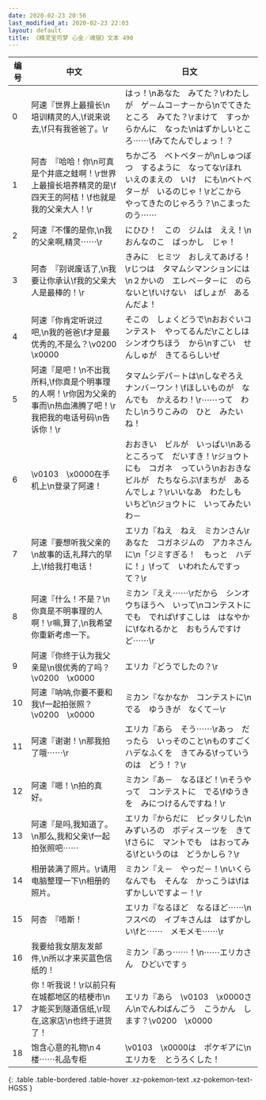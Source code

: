 ```yaml
---
date: 2020-02-23 20:56
last_modified_at: 2020-02-23 22:03
layout: default
title: 《精灵宝可梦 心金／魂银》文本 490
---
```

| 编号 | 中文 | 日文 |
| ---- | ---- | ---- |
| 0 | 阿速『世界上最擅长\n培训精灵的人,\f说来说去,\f只有我爸爸了。\r | はっ！\nあなた　みてた？\rわたしが　ゲ－ムコ－ナ－から\nでてきたところ　みてた？\rまけて　すっからかんに　なった\nはずかしいところ⋯⋯\fみてたんでしょっ！？ |
| 1 | 阿杏　『哈哈！你\n可真是个井底之蛙啊！\r世界上最擅长培养精灵的是\f四天王的阿桔！\f也就是我的父亲大人！\r | ちかごろ　ベトベタ－が\nしゅつぼつ　するように　なってな\rほれ　いえのまえの　いけ　にも\nベトベタ－が　いるのじゃ！\rどこから　やってきたのじゃろう？\nこまったのう⋯⋯ |
| 2 | 阿速『不懂的是你,\n我的父亲啊,精灵⋯⋯\r | にひひ！　この　ジムは　ええ！\nおんなのこ　ばっかし　じゃ！ |
| 3 | 阿杏　『别说废话了,\n我要让你承认\f我的父亲大人是最棒的！\r | きみに　ヒミツ　おしえてあげる！\rじつは　タマムシマンションには\n２かいの　エレベ－タ－に　のらないと\fいけない　ばしょが　あるんだよ！ |
| 4 | 阿速『你肯定听说过吧,\n我的爸爸\f才是最优秀的,不是么？\v0200　\x0000 | そこの　しょくどうで\nおおぐいコンテスト　やってるんだ\rことしは　シンオウちほう　から\nすごい　せんしゅが　きてるらしいぜ |
| 5 | 阿速『是吧！\n不出我所料,\f你真是个明事理的人啊！\r你因为父亲的事而\n热血沸腾了吧！\r我把我的电话号码\n告诉你！\r | タマムシデパ－トは\nしなぞろえ　ナンバ－ワン！\fほしいものが　なんでも　かえるわ！\r⋯⋯って　わたし\nうりこみの　ひと　みたいね！ |
| 6 | \v0103　\x0000在手机上\n登录了阿速！ | おおきい　ビルが　いっぱい\nあるところって　だいすき！\rジョウトにも　コガネ　っていう\nおおきな　ビルが　たちならぶ\fまちが　あるんでしょ？\rいいなあ　わたしも　いちど\nジョウトに　いってみたいわ－ |
| 7 | 阿速『要想听我父亲的\n故事的话,礼拜六的早上,\f给我打电话！ | エリカ『ねえ　ねえ　ミカンさん\rあなた　コガネジムの　アカネさんに\n「ジミすぎる！　もっと　ハデに！」\fって　いわれたんですって？\r |
| 8 | 阿速『什么！不是？\n你真是不明事理的人啊！\r嘛,算了,\n我希望你重新考虑一下。 | ミカン『ええ⋯⋯\rだから　シンオウちほうへ　いって\nコンテストにでも　でれば\fすこしは　はなやかに\fなれるかと　おもうんですけど⋯⋯\r |
| 9 | 阿速『你终于认为我父亲是\n很优秀的了吗？\v0200　\x0000 | エリカ『どうでしたの？\r |
| 10 | 阿速『呐呐,你要不要和我\f一起拍张照？\v0200　\x0000 | ミカン『なかなか　コンテストに\nでる　ゆうきが　なくて－\r |
| 11 | 阿速『谢谢！\n那我拍了哦⋯⋯\r | エリカ『あら　そう⋯⋯\rあっ　だったら　いっそのこと\nものすごく　ハデなふくを　きてみる\fっていうのは　どう！？\r |
| 12 | 阿速『嗯！\n拍的真好。 | ミカン『あ－　なるほど！\nそうやって　コンテストに　でる\fゆうきを　みにつけるんですね！\r |
| 13 | 阿速『是吗,我知道了。\n那么,我和父亲\f一起拍张照吧⋯⋯ | エリカ『からだに　ピッタリした\nみずいろの　ボディス－ツを　きて\fさらに　マントでも　はおってみる\fというのは　どうかしら？\r |
| 14 | 相册装满了照片。\r请用电脑整理一下\n相册的照片。 | ミカン『え－　やっだ－！\nいくらなんでも　そんな　かっこうは\fはずかしいですよ－！\r |
| 15 | 阿杏　『唔斯！ | エリカ『なるほど　なるほど⋯⋯\nフスベの　イブキさんは　はずかしい\fと⋯⋯　メモメモ⋯⋯\r |
| 16 | 我要给我女朋友发邮件,\n所以才来买蓝色信纸的！ | ミカン『あっ⋯⋯！\n⋯⋯エリカさん　ひどいですぅ |
| 17 | 你！听我说！\r以前只有在城都地区的桔梗市\n才能买到隧道信纸,\r现在,这家店\n也终于进货了！ | エリカ『あら　\v0103　\x0000さん\nでんわばんごう　こうかん　します？\v0200　\x0000 |
| 18 | 饱含心意的礼物\n４楼⋯⋯礼品专柜 | \v0103　\x0000は　ポケギアに\nエリカを　とうろくした！ |
{: .table .table-bordered .table-hover .xz-pokemon-text .xz-pokemon-text-HGSS }